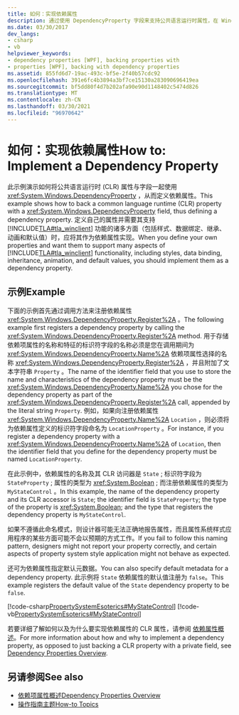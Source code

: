 ```yaml
---
title: 如何：实现依赖属性
description: 通过使用 DependencyProperty 字段来支持公共语言运行时属性，在 Windows Presentation Foundation 中定义依赖属性。
ms.date: 03/30/2017
dev_langs:
- csharp
- vb
helpviewer_keywords:
- dependency properties [WPF], backing properties with
- properties [WPF], backing with dependency properties
ms.assetid: 855fd6d7-19ac-493c-bf5e-2f40b57cdc92
ms.openlocfilehash: 391e6fc4b3894a3bf7ce15130a283090696419ea
ms.sourcegitcommit: bf5dd80f4d7b202afa90e90d1148402c5474d826
ms.translationtype: MT
ms.contentlocale: zh-CN
ms.lasthandoff: 03/30/2021
ms.locfileid: "96970642"
---
```

# <a name="how-to-implement-a-dependency-property"></a><span data-ttu-id="21fd1-103">如何：实现依赖属性</span><span class="sxs-lookup"><span data-stu-id="21fd1-103">How to: Implement a Dependency Property</span></span>
<span data-ttu-id="21fd1-104">此示例演示如何将公共语言运行时 (CLR) 属性与字段一起使用 <xref:System.Windows.DependencyProperty> ，从而定义依赖属性。</span><span class="sxs-lookup"><span data-stu-id="21fd1-104">This example shows how to back a common language runtime (CLR) property with a <xref:System.Windows.DependencyProperty> field, thus defining a dependency property.</span></span> <span data-ttu-id="21fd1-105">定义自己的属性并需要其支持 [!INCLUDE[TLA#tla_winclient](../../../includes/tlasharptla-winclient-md.md)] 功能的诸多方面（包括样式、数据绑定、继承、动画和默认值）时，应将其作为依赖属性实现。</span><span class="sxs-lookup"><span data-stu-id="21fd1-105">When you define your own properties and want them to support many aspects of [!INCLUDE[TLA#tla_winclient](../../../includes/tlasharptla-winclient-md.md)] functionality, including styles, data binding, inheritance, animation, and default values, you should implement them as a dependency property.</span></span>  
  
## <a name="example"></a><span data-ttu-id="21fd1-106">示例</span><span class="sxs-lookup"><span data-stu-id="21fd1-106">Example</span></span>  
 <span data-ttu-id="21fd1-107">下面的示例首先通过调用方法来注册依赖属性 <xref:System.Windows.DependencyProperty.Register%2A> 。</span><span class="sxs-lookup"><span data-stu-id="21fd1-107">The following example first registers a dependency property by calling the <xref:System.Windows.DependencyProperty.Register%2A> method.</span></span> <span data-ttu-id="21fd1-108">用于存储依赖项属性的名称和特征的标识符字段的名称必须是您在调用期间为 <xref:System.Windows.DependencyProperty.Name%2A> 依赖项属性选择的名称 <xref:System.Windows.DependencyProperty.Register%2A> ，并且附加了文本字符串 `Property` 。</span><span class="sxs-lookup"><span data-stu-id="21fd1-108">The name of the identifier field that you use to store the name and characteristics of the dependency property must be the <xref:System.Windows.DependencyProperty.Name%2A> you chose for the dependency property as part of the <xref:System.Windows.DependencyProperty.Register%2A> call, appended by the literal string `Property`.</span></span> <span data-ttu-id="21fd1-109">例如，如果向注册依赖属性 <xref:System.Windows.DependencyProperty.Name%2A> `Location` ，则必须将为依赖属性定义的标识符字段命名为 `LocationProperty` 。</span><span class="sxs-lookup"><span data-stu-id="21fd1-109">For instance, if you register a dependency property with a <xref:System.Windows.DependencyProperty.Name%2A> of `Location`, then the identifier field that you define for the dependency property must be named `LocationProperty`.</span></span>  
  
 <span data-ttu-id="21fd1-110">在此示例中，依赖属性的名称及其 CLR 访问器是 `State` ; 标识符字段为 `StateProperty` ; 属性的类型为 <xref:System.Boolean> ; 而注册依赖属性的类型为 `MyStateControl` 。</span><span class="sxs-lookup"><span data-stu-id="21fd1-110">In this example, the name of the dependency property and its CLR accessor is `State`; the identifier field is `StateProperty`; the type of the property is <xref:System.Boolean>; and the type that registers the dependency property is `MyStateControl`.</span></span>  
  
 <span data-ttu-id="21fd1-111">如果不遵循此命名模式，则设计器可能无法正确地报告属性，而且属性系统样式应用程序的某些方面可能不会以预期的方式工作。</span><span class="sxs-lookup"><span data-stu-id="21fd1-111">If you fail to follow this naming pattern, designers might not report your property correctly, and certain aspects of property system style application might not behave as expected.</span></span>  
  
 <span data-ttu-id="21fd1-112">还可为依赖属性指定默认元数据。</span><span class="sxs-lookup"><span data-stu-id="21fd1-112">You can also specify default metadata for a dependency property.</span></span> <span data-ttu-id="21fd1-113">此示例将 `State` 依赖属性的默认值注册为 `false`。</span><span class="sxs-lookup"><span data-stu-id="21fd1-113">This example registers the default value of the `State` dependency property to be `false`.</span></span>  
  
 [!code-csharp[PropertySystemEsoterics#MyStateControl](~/samples/snippets/csharp/VS_Snippets_Wpf/PropertySystemEsoterics/CSharp/SDKSampleLibrary/class1.cs#mystatecontrol)]
 [!code-vb[PropertySystemEsoterics#MyStateControl](~/samples/snippets/visualbasic/VS_Snippets_Wpf/PropertySystemEsoterics/visualbasic/sdksamplelibrary/class1.vb#mystatecontrol)]  
  
 <span data-ttu-id="21fd1-114">若要详细了解如何以及为什么要实现依赖属性的 CLR 属性，请参阅 [依赖属性概述](dependency-properties-overview.md)。</span><span class="sxs-lookup"><span data-stu-id="21fd1-114">For more information about how and why to implement a dependency property, as opposed to just backing a CLR property with a private field, see [Dependency Properties Overview](dependency-properties-overview.md).</span></span>  
  
## <a name="see-also"></a><span data-ttu-id="21fd1-115">另请参阅</span><span class="sxs-lookup"><span data-stu-id="21fd1-115">See also</span></span>

- [<span data-ttu-id="21fd1-116">依赖项属性概述</span><span class="sxs-lookup"><span data-stu-id="21fd1-116">Dependency Properties Overview</span></span>](dependency-properties-overview.md)
- [<span data-ttu-id="21fd1-117">操作指南主题</span><span class="sxs-lookup"><span data-stu-id="21fd1-117">How-to Topics</span></span>](properties-how-to-topics.md)
